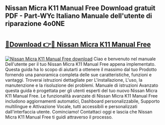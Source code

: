 ## Nissan Micra K11 Manual Free Download gratuit PDF - Part-WYc Italiano Manuale dell'utente di riparazione 4o0NE

# <h2><a href="http://dfbpry.blite.top/?on=Nissan+Micra+K11+Manual+Free">🔗Download 👉🔴 Nissan Micra K11 Manual Free</a></h2>

[![Nissan Micra K11 Manual Free download](https://i.imgur.com/lujVjoI.png)](http://dfbpry.blite.top/?on=Nissan+Micra+K11+Manual+Free)
Ciao e benvenuto nel manuale Dell'utente per il tuo Nissan Micra K11 Manual Free appena implementato. Questa guida ha lo scopo di aiutarti a ottenere il massimo dal tuo Prodotto fornendo una panoramica completa delle sue caratteristiche, funzioni e vantaggi. Troverai istruzioni dettagliate per L'installazione, L'uso, la manutenzione e la risoluzione dei problemi. Manuale di istruzioni Avanzato questa guida è progettata per gli utenti esperti del tuo nuovo Nissan Micra K11 Manual Free. Le funzionalità avanzate di Nissan Micra K11 Manual Free includono aggiornamenti automatici, Dashboard personalizzabile, Supporto multilingue e Attivazione Vocale, tutti accessibili e personalizzati dall'interfaccia utente. Cominciamo! Contattaci oggi e lascia che Nissan Micra K11 Manual Free ti guidi attraverso il processo.
